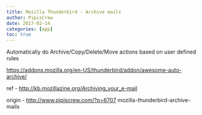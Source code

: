 ```yaml
---
title: Mozilla Thunderbird - Archive mails
author: PipisCrew
date: 2017-02-14
categories: [app]
toc: true
---
```


Automatically do Archive/Copy/Delete/Move actions based on user defined rules

https://addons.mozilla.org/en-US/thunderbird/addon/awesome-auto-archive/

ref - http://kb.mozillazine.org/Archiving_your_e-mail

origin - http://www.pipiscrew.com/?p=6707 mozilla-thunderbird-archive-mails